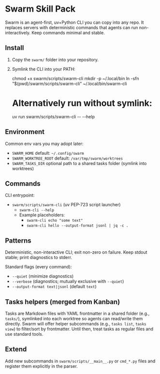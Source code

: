 # Swarm Skill Pack

Swarm is an agent-first, uv+Python CLI you can copy into any repo.
It replaces servers with deterministic commands that agents can run
non-interactively. Keep commands minimal and stable.

## Install

1. Copy the `swarm/` folder into your repository.
2. Symlink the CLI into your PATH:

   chmod +x swarm/scripts/swarm-cli
   mkdir -p ~/.local/bin
   ln -sfn "$(pwd)/swarm/scripts/swarm-cli" ~/.local/bin/swarm-cli
   # Alternatively run without symlink:
   uv run swarm/scripts/swarm-cli -- --help

## Environment

Common env vars you may adopt later:
- `SWARM_HOME` default: `~/.config/swarm`
- `SWARM_WORKTREE_ROOT` default: `/var/tmp/swarm/worktrees`
- `SWARM_TASKS_DIR` optional path to a shared tasks folder (symlink into worktrees)

## Commands

CLI entrypoint:
- `swarm/scripts/swarm-cli` (uv PEP-723 script launcher)
  - `swarm-cli --help`
  - Example placeholders:
    - `swarm-cli echo "some text"`
    - `swarm-cli hello --output-format jsonl | jq -c .`

## Patterns

Deterministic, non-interactive CLI; exit non-zero on failure. Keep stdout stable; print
diagnostics to stderr.

Standard flags (every command):
- `--quiet` (minimize diagnostics)
- `--verbose` (diagnostics; mutually exclusive with `--quiet`)
- `--output-format text|jsonl` (default `text`)

## Tasks helpers (merged from Kanban)

Tasks are Markdown files with YAML frontmatter in a shared folder (e.g., `tasks/`),
symlinked into each worktree so agents can read/write them directly. Swarm will offer
helper subcommands (e.g., `tasks list`, `tasks view`) to filter/sort by frontmatter. Until
then, treat tasks as regular files and use standard tools.

## Extend

Add new subcommands in `swarm/scripts/__main__.py` or `cmd_*.py` files and register them
explicitly in the parser.
